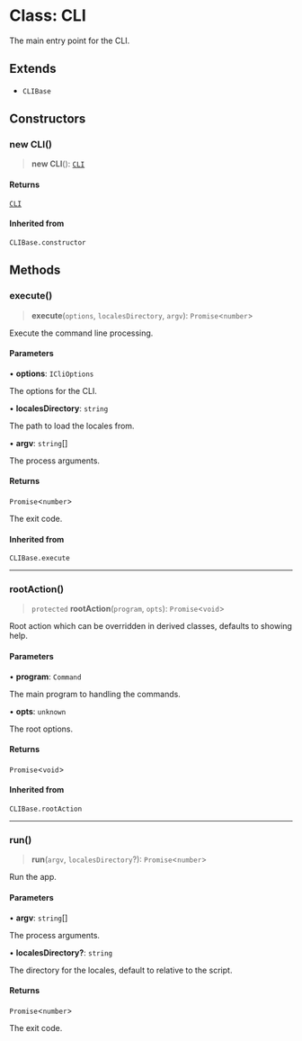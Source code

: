 # Class: CLI

The main entry point for the CLI.

## Extends

- `CLIBase`

## Constructors

### new CLI()

> **new CLI**(): [`CLI`](CLI.md)

#### Returns

[`CLI`](CLI.md)

#### Inherited from

`CLIBase.constructor`

## Methods

### execute()

> **execute**(`options`, `localesDirectory`, `argv`): `Promise`\<`number`\>

Execute the command line processing.

#### Parameters

• **options**: `ICliOptions`

The options for the CLI.

• **localesDirectory**: `string`

The path to load the locales from.

• **argv**: `string`[]

The process arguments.

#### Returns

`Promise`\<`number`\>

The exit code.

#### Inherited from

`CLIBase.execute`

***

### rootAction()

> `protected` **rootAction**(`program`, `opts`): `Promise`\<`void`\>

Root action which can be overridden in derived classes, defaults to showing help.

#### Parameters

• **program**: `Command`

The main program to handling the commands.

• **opts**: `unknown`

The root options.

#### Returns

`Promise`\<`void`\>

#### Inherited from

`CLIBase.rootAction`

***

### run()

> **run**(`argv`, `localesDirectory`?): `Promise`\<`number`\>

Run the app.

#### Parameters

• **argv**: `string`[]

The process arguments.

• **localesDirectory?**: `string`

The directory for the locales, default to relative to the script.

#### Returns

`Promise`\<`number`\>

The exit code.
